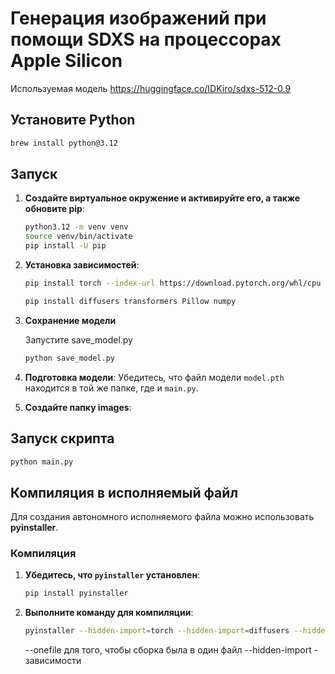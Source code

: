 # Генерация изображений при помощи SDXS на процессорах Apple Silicon

Используемая модель https://huggingface.co/IDKiro/sdxs-512-0.9

## Установите Python
```bash
brew install python@3.12
```

## Запуск

1. **Создайте виртуальное окружение и активируйте его, а также обновите pip**:

    ```bash
    python3.12 -m venv venv
    source venv/bin/activate
    pip install -U pip
    ```

2. **Установка зависимостей**:

    ```bash
    pip install torch --index-url https://download.pytorch.org/whl/cpu
    ```

    ```bash
    pip install diffusers transformers Pillow numpy
    ```

3. **Сохранение модели**

    Запустите save_model.py

    ```bash
    python save_model.py
    ```

4. **Подготовка модели**:
    Убедитесь, что файл модели `model.pth` находится в той же папке, где и `main.py`.

5. **Cоздайте папку images**:


## Запуск скрипта


```bash
python main.py
```

## Компиляция в исполняемый файл

Для создания автономного исполняемого файла можно использовать **pyinstaller**. 

### Компиляция

1. **Убедитесь, что `pyinstaller` установлен**:
    ```bash
    pip install pyinstaller
    ```

2. **Выполните команду для компиляции**:

    ```bash
    pyinstaller --hidden-import=torch --hidden-import=diffusers --hidden-import=transformers --hidden-import=huggingface_hub --hidden-import=tokenizers --hidden-import=networkx --hidden-import=safetensors --hidden-import=regex --hidden-import=numpy --hidden-import=numpy.core.multiarray --hidden-import=numpy.core._dtype --hidden-import=requests --onefile
    ```

    --onefile для того, чтобы сборка была в один файл
    --hidden-import - зависимости